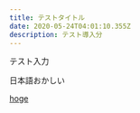 ```yaml
---
title: テストタイトル
date: 2020-05-24T04:01:10.355Z
description: テスト導入分
---
```

テスト入力

日本語おかしい

[hoge](/image.jpg)